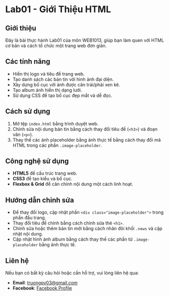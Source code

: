 # Lab01 - Giới Thiệu HTML

## Giới thiệu

Đây là bài thực hành Lab01 của môn WEB1013, giúp bạn làm quen với HTML cơ bản và cách tổ chức một trang web đơn giản.

## Các tính năng

- Hiển thị logo và tiêu đề trang web.
- Tạo danh sách các bản tin với hình ảnh đại diện.
- Xây dựng bố cục với ảnh được căn trái/phải xen kẽ.
- Tạo album ảnh hiển thị dạng lưới.
- Sử dụng CSS để tạo bố cục đẹp mắt và dễ đọc.

## Cách sử dụng

1. Mở tệp `index.html` bằng trình duyệt web.
2. Chỉnh sửa nội dung bản tin bằng cách thay đổi tiêu đề (`<h3>`) và đoạn văn (`<p>`).
3. Thay thế các ảnh placeholder bằng ảnh thực tế bằng cách thay đổi mã HTML trong các phần `.image-placeholder`.

## Công nghệ sử dụng

- **HTML5** để cấu trúc trang web.
- **CSS3** để tạo kiểu và bố cục.
- **Flexbox & Grid** để căn chỉnh nội dung một cách linh hoạt.

## Hướng dẫn chỉnh sửa

- Để thay đổi logo, cập nhật phần `<div class="image-placeholder">` trong phần đầu trang.
- Thay đổi tiêu đề chính bằng cách chỉnh sửa thẻ `<h1>`.
- Chỉnh sửa hoặc thêm bản tin mới bằng cách nhân đôi khối `.news` và cập nhật nội dung.
- Cập nhật hình ảnh album bằng cách thay thế các phần tử `.image-placeholder` bằng ảnh thực tế.

## Liên hệ

Nếu bạn có bất kỳ câu hỏi hoặc cần hỗ trợ, vui lòng liên hệ qua:

- **Email**: [truongpv03@gmail.com](mailto:truongpv03@gmail.com)
- **Facebook**: [Facebook Profile](https://www.facebook.com/61567310275652)
